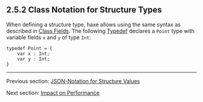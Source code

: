 ## 2.5.2 Class Notation for Structure Types

When defining a structure type, haxe allows using the same syntax as described in [Class Fields](https://github.com/Simn/HaxeManual/tree/master/md/manual/4-Class_Fields.md). The following [Typedef](https://github.com/Simn/HaxeManual/tree/master/md/manual/3.1-Typedef.md) declares a `Point` type with variable fields `x` and `y` of type `Int`:

```
typedef Point = {
    var x : Int;
    var y : Int;
}
```

---

Previous section: [JSON-Notation for Structure Values](https://github.com/Simn/HaxeManual/tree/master/md/manual/2.5.1-JSON-Notation_for_Structure_Values.md)

Next section: [Impact on Performance](https://github.com/Simn/HaxeManual/tree/master/md/manual/2.5.4-Impact_on_Performance.md)